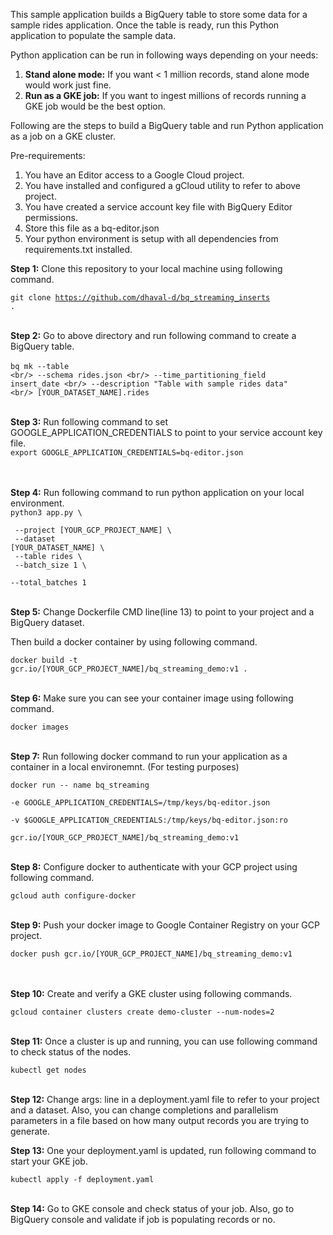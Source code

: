 This sample application builds a BigQuery table to store some data for a sample rides application.
Once the table is ready, run this Python application to populate the sample data.

Python application can be run in following ways depending on your needs:

1. **Stand alone mode:** If you want < 1 million records, stand alone mode would work just fine.
2. **Run as a GKE job:** If you want to ingest millions of records running a GKE job would be the best option.
 
Following are the steps to build a BigQuery table and run Python application as a job on a GKE cluster.

Pre-requirements:
1. You have an Editor access to a Google Cloud project.
2. You have installed and configured a gCloud utility to refer to above project.
3. You have created a service account key file with BigQuery Editor permissions.
4. Store this file as a bq-editor.json 
5. Your python environment is setup with all dependencies from requirements.txt installed.

**Step 1:**
Clone this repository to your local machine using following command.

<code>git clone https://github.com/dhaval-d/bq_streaming_inserts .
</code>
<br />
<br />

**Step 2:** 
Go to above directory and run following command to create a BigQuery table.
<br />
<br />
<code>bq mk --table \<br/>
--schema rides.json \<br/>
--time_partitioning_field insert_date \<br/>
--description "Table with sample rides data" \<br/>
[YOUR_DATASET_NAME].rides
</code>
<br />
<br />

**Step 3:**
Run following command to set GOOGLE_APPLICATION_CREDENTIALS to point to your service account key file.
<br />
<code>export GOOGLE_APPLICATION_CREDENTIALS=bq-editor.json
</code>
<br />
<br />

**Step 4:**
Run following command to run python application on your local environment.
<br />
<code>python3 app.py \\ <br/>
 --project [YOUR_GCP_PROJECT_NAME] \\ <br/>
 --dataset [YOUR_DATASET_NAME] \\ <br/>
 --table rides \\ <br/>
 --batch_size 1 \\ <br/>
 --total_batches 1
</code>
<br />
<br />

**Step 5:** 
Change Dockerfile CMD line(line 13) to point to your project and a BigQuery dataset.

Then build a docker container by using following command. 

<code>docker build -t gcr.io/[YOUR_GCP_PROJECT_NAME]/bq_streaming_demo:v1 .
</code>
<br />
<br />

**Step 6:** 
Make sure you can see your container image using following command.

<code>docker images
</code>
<br />
<br />

**Step 7:** 
Run following docker command to run your application as a container in a local environemnt.
(For testing purposes)

<code>docker run -- name bq_streaming \
-e GOOGLE_APPLICATION_CREDENTIALS=/tmp/keys/bq-editor.json \
-v $GOOGLE_APPLICATION_CREDENTIALS:/tmp/keys/bq-editor.json:ro \
gcr.io/[YOUR_GCP_PROJECT_NAME]/bq_streaming_demo:v1
</code>
<br />
<br />

**Step 8:** 
Configure docker to authenticate with your GCP project using following command.

<code>gcloud auth configure-docker
</code>
<br />
<br />

**Step 9:**
Push your docker image to Google Container Registry on your GCP project.

<code>docker push gcr.io/[YOUR_GCP_PROJECT_NAME]/bq_streaming_demo:v1
</code>
<br />
<br />

**Step 10:**
Create and verify a GKE cluster using following commands.

<code>gcloud container clusters create demo-cluster --num-nodes=2
</code><br/>

**Step 11:**
Once a cluster is up and running, you can use following command to check status of the nodes.

<code>kubectl get nodes
</code>
<br />
<br />

**Step 12:**
Change args: line in a deployment.yaml file to refer to your project and a dataset. Also, you can change completions 
and parallelism parameters in a file based on how many output records you are trying to generate.
 

**Step 13:**
One your deployment.yaml is updated, run following command to start your GKE job.

<code>kubectl apply -f deployment.yaml
</code> 
<br />
<br />

**Step 14:**
Go to GKE console and check status of your job. Also, go to BigQuery console and validate if job is populating records
or no.